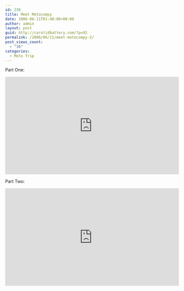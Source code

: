 ```yaml
---
id: 236
title: Meet Motocompy
date: 2006-06-11T01:40:00+00:00
author: admin
layout: post
guid: http://carotidbattery.com/?p=92
permalink: /2006/06/11/meet-motocompy-2/
post_views_count:
  - "36"
categories:
  - Moto Trip
---
```

Part One:
<iframe width="560" height="315" src="https://www.youtube.com/embed/TSWt8G5G1Kc" frameborder="0" allow="accelerometer; autoplay; encrypted-media; gyroscope; picture-in-picture" allowfullscreen></iframe>


Part Two:
<iframe width="560" height="315" src="https://www.youtube.com/embed/LFIqM5nyeBE" frameborder="0" allow="accelerometer; autoplay; encrypted-media; gyroscope; picture-in-picture" allowfullscreen></iframe>
